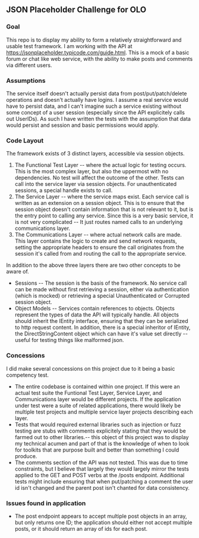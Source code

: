 ## JSON Placeholder Challenge for OLO

### Goal
This repo is to display my ability to form a relatively straightforward and usable test framework. I am working with the API at https://jsonplaceholder.typicode.com/guide.html. This is a mock of a basic forum or chat like web service, with the ability to make posts and comments via different users. 

### Assumptions
The service itself doesn't actually persist data from post/put/patch/delete operations and doesn't actually have logins. I assume a real service would have to persist data, and I can't imagine such a service existing without some concept of a user session (especially since the API explicitely calls out UserIDs). As such I have written the tests with the assumption that data would persist and session and basic permissions would apply.

### Code Layout
The framework exists of 3 distinct layers, accessible via session objects.
1. The Functional Test Layer -- where the actual logic for testing occurs. This is the most complex layer, but also the uppermost with no dependencies. No test will affect the outcome of the other. Tests can call into the service layer via session objects. For unauthenticated sessions, a special handle exists to call.
2. The Service Layer -- where the service maps exist. Each service call is written as an extension on a session object. This is to ensure that the session object doesn't contain information that is not relevant to it, but is the entry point to calling any service. Since this is a very basic service, it is not very complicated -- It just routes named calls to an underlying communications layer.
3. The Communications Layer -- where actual network calls are made. This layer contains the logic to create and send network requests, setting the appropriate headers to ensure the call originates from the session it's called from and routing the call to the appropriate service.

In addition to the above three layers there are two other concepts to be aware of.
* Sessions -- The session is the basis of the framework. No service call can be made without first retrieving a session, either via authentication (which is mocked) or retrieving a special Unauthenticated or Corrupted session object.
* Object Models -- Services contain references to objects. Objects represent the types of data the API will typically handle. All objects should inherit the IEntity interface, ensuring that they can be serialized to http request content. In addition, there is a special inheritor of IEntity, the DirectStringContent object which can have it's value set directly -- useful for testing things like malformed json.

### Concessions
I did make several concessions on this project due to it being a basic competency test.
* The entire codebase is contained within one project. If this were an actual test suite the Funtional Test Layer, Service Layer, and Communications layer would be different projects. If the application under test were a suite of related applications, there would likely be multiple test projects and multiple service layer projects describing each layer.
* Tests that would required external libraries such as injection or fuzz testing are stubs with comments explicitely stating that they would be farmed out to other libraries.-- this object of this project was to display my technical acumen and part of that is the knowledge of when to look for toolkits that are purpose built and better than something I could produce.
* The comments section of the API was not tested. This was due to time constraints, but I believe that largely they would largely mirror the tests applied to the GET and POST verbs at the /posts endpoint. Additional tests might include ensuring that when put/patching a comment the user id isn't changed and the parent post isn't chanted for data consistency.

### Issues found in application
* The post endpoint appears to accept multiple post objects in an array, but only returns one ID; the application should either not accept multiple posts, or it should return an array of ids for each post.